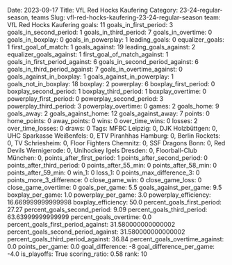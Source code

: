 Date: 2023-09-17
Title: VfL Red Hocks Kaufering
Category: 23-24-regular-season, teams
Slug: vfl-red-hocks-kaufering-23-24-regular-season
team: VfL Red Hocks Kaufering
goals: 11
goals_in_first_period: 3
goals_in_second_period: 1
goals_in_third_period: 7
goals_in_overtime: 0
goals_in_boxplay: 0
goals_in_powerplay: 1
leading_goals: 0
equalizer_goals: 1
first_goal_of_match: 1
goals_against: 19
leading_goals_against: 2
equalizer_goals_against: 1
first_goal_of_match_against: 1
goals_in_first_period_against: 6
goals_in_second_period_against: 6
goals_in_third_period_against: 7
goals_in_overtime_against: 0
goals_against_in_boxplay: 1
goals_against_in_powerplay: 1
goals_not_in_boxplay: 18
boxplay: 2
powerplay: 6
boxplay_first_period: 0
boxplay_second_period: 1
boxplay_third_period: 1
boxplay_overtime: 0
powerplay_first_period: 0
powerplay_second_period: 3
powerplay_third_period: 3
powerplay_overtime: 0
games: 2
goals_home: 9
goals_away: 2
goals_against_home: 12
goals_against_away: 7
points: 0
home_points: 0
away_points: 0
wins: 0
over_time_wins: 0
losses: 2
over_time_losses: 0
draws: 0
Tags:  MFBC Leipzig: 0,  DJK Holzbüttgen: 0,  UHC Sparkasse Weißenfels: 0,  ETV Piranhhas Hamburg: 0,  Berlin Rockets: 0,  TV Schriesheim: 0,  Floor Fighters Chemnitz: 0,  SSF Dragons Bonn: 0,  Red Devils Wernigerode: 0,  Unihockey Igels Dresden: 0,  Floorball-Club München: 0,
points_after_first_period: 1
points_after_second_period: 0
points_after_third_period: 0
points_after_55_min: 0
points_after_58_min: 0
points_after_59_min: 0
win_1: 0
loss_1: 0
points_max_difference_3: 0
points_more_3_difference: 0
close_game_win: 0
close_game_loss: 0
close_game_overtime: 0
goals_per_game: 5.5
goals_against_per_game: 9.5
boxplay_per_game: 1.0
powerplay_per_game: 3.0
powerplay_efficiency: 16.669999999999998
boxplay_efficiency: 50.0
percent_goals_first_period: 27.27
percent_goals_second_period: 9.09
percent_goals_third_period: 63.63999999999999
percent_goals_overtime: 0.0
percent_goals_first_period_against: 31.580000000000002
percent_goals_second_period_against: 31.580000000000002
percent_goals_third_period_against: 36.84
percent_goals_overtime_against: 0.0
points_per_game: 0.0
goal_difference: -8
goal_difference_per_game: -4.0
is_playoffs: True
scoring_ratio: 0.58
rank: 10
